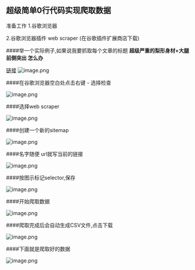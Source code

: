 ## 超级简单0行代码实现爬取数据

准备工作
1.谷歌浏览器

2.谷歌浏览器插件 web scraper (在谷歌插件扩展商店下载)

####举一个实际例子,如果说我要抓取每个文章的标题 **超级严重的梨形身材+大腿前侧突出 怎么办**

[链接](https://www.zhihu.com/people/xia-si-yin-liao-ang/activities)
![image.png](https://upload-images.jianshu.io/upload_images/1419035-0b11db8ba329a6ba.png?imageMogr2/auto-orient/strip%7CimageView2/2/w/620)

####在谷歌浏览器空白处点击右键 - 选择检查

![image.png](https://upload-images.jianshu.io/upload_images/1419035-2d6a6ec1e97f2767.png?imageMogr2/auto-orient/strip%7CimageView2/2/w/620)

####选择web scraper 


![image.png](https://upload-images.jianshu.io/upload_images/1419035-b1f1b9b0cf3b5dbc.png?imageMogr2/auto-orient/strip%7CimageView2/2/w/620)

####创建一个新的sitemap

![image.png](https://upload-images.jianshu.io/upload_images/1419035-0609e9b281f60052.png?imageMogr2/auto-orient/strip%7CimageView2/2/w/620)

####名字随便 url就写当前的链接


![image.png](https://upload-images.jianshu.io/upload_images/1419035-b2366758f6914032.png?imageMogr2/auto-orient/strip%7CimageView2/2/w/620)

####按图示标记selector,保存

![image.png](https://upload-images.jianshu.io/upload_images/1419035-722a61dcab078986.png?imageMogr2/auto-orient/strip%7CimageView2/2/w/620)

####开始爬取数据

![image.png](https://upload-images.jianshu.io/upload_images/1419035-37a563f15e5739ab.png?imageMogr2/auto-orient/strip%7CimageView2/2/w/620)

####爬取完成后会自动生成CSV文件,点击下载

![image.png](https://upload-images.jianshu.io/upload_images/1419035-a1adb7a946230675.png?imageMogr2/auto-orient/strip%7CimageView2/2/w/620)


####下面就是爬取好的数据


![image.png](https://upload-images.jianshu.io/upload_images/1419035-d8faf7008cbba063.png?imageMogr2/auto-orient/strip%7CimageView2/2/w/620)
